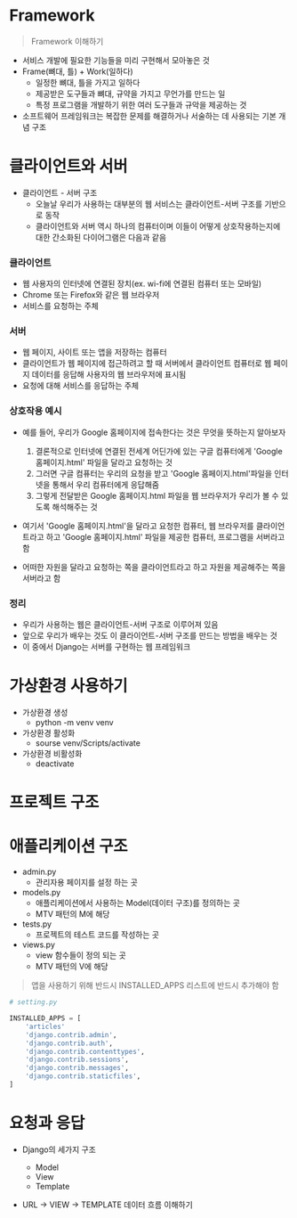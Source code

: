 # Framework
> Framework 이해하기
- 서비스 개발에 필요한 기능들을 미리 구현해서 모아놓은 것
- Frame(뼈대, 틀) + Work(일하다)
  -  일정한 뼈대, 틀을 가지고 일하다
  -  제공받은 도구들과 뼈대, 규약을 가지고 무언가를 만드는 일
  -  특정 프로그램을 개발하기 위한 여러 도구들과 규악을 제공하는 것
- 소프트웨어 프레임워크는 복잡한 문제를 해결하거나 서술하는 데 사용되는 기본 개념 구조


# 클라이언트와 서버
- 클라이언트 - 서버 구조
  - 오늘날 우리가 사용하는 대부분의 웹 서비스는 클라이언트-서버 구조를 기반으로 동작
  - 클라이언트와 서버 역시 하나의 컴퓨터이며 이들이 어떻게 상호작용하는지에 대한 간소화된 다이어그램은 다음과 같음

### 클라이언트
- 웹 사용자의 인터넷에 연결된 장치(ex. wi-fi에 연결된 컴퓨터 또는 모바일)
- Chrome 또는 Firefox와 같은 웹 브라우저
- 서비스를 요청하는 주체
  
### 서버
- 웹 페이지, 사이트 또는 앱을 저장하는 컴퓨터
- 클라이언트가 웹 페이지에 접근하려고 할 때 서버에서 클라이언트 컴퓨터로 웹 페이지 데이터를 응답해 사용자의 웹 브라우저에 표시됨
- 요청에 대해 서비스를 응답하는 주체


### 상호작용 예시
- 예를 들어, 우리가 Google 홈페이지에 접속한다는 것은 무엇을 뜻하는지 알아보자
  1. 결론적으로 인터넷에 연결된 전세계 어딘가에 있는 구글 컴퓨터에게 'Google 홈페이지.html' 파일을 달라고 요청하는 것
  2. 그러면 구글 컴퓨터는 우리의 요청을 받고 'Google 홈페이지.html'파일을 인터넷을 통해서 우리 컴퓨터에게 응답해줌
  3. 그렇게 전달받은 Google 홈페이지.html 파일을 웹 브라우저가 우리가 볼 수 있도록 해석해주는 것

- 여기서 'Google 홈페이지.html'을 달라고 요청한 컴퓨터, 웹 브라우저를 클라이언트라고 하고 'Google 홈페이지.html' 파일을 제공한 컴퓨터, 프로그램을 서버라고 함
- 어떠한 자원을 달라고 요청하는 쪽을 클라이언트라고 하고 자원을 제공해주는 쪽을 서버라고 함

### 정리
- 우리가 사용하는 웹은 클라이언트-서버 구조로 이루어져 있음
- 앞으로 우리가 배우는 것도 이 클라이언트-서버 구조를 만드는 방법을 배우는 것
- 이 중에서 Django는 서버를 구현하는 웹 프레임워크
# 가상환경 사용하기
- 가상환경 생성
  - python -m venv venv
- 가상환경 활성화
  - sourse venv/Scripts/activate
- 가상환경 비활성화
  - deactivate

# 프로젝트 구조



# 애플리케이션 구조
- admin.py
  - 관리자용 페이지를 설정 하는 곳
- models.py
  - 애플리케이션에서 사용하는 Model(데이터 구조)를 정의하는 곳
  - MTV 패턴의 M에 해당
- tests.py
  - 프로젝트의 테스트 코드를 작성하는 곳
- views.py
  - view 함수들이 정의 되는 곳
  - MTV 패턴의 V에 해당


> 앱을 사용하기 위해 반드시 INSTALLED_APPS 리스트에 반드시 추가해야 함

```python
# setting.py

INSTALLED_APPS = [
    'articles'
    'django.contrib.admin',
    'django.contrib.auth',
    'django.contrib.contenttypes',
    'django.contrib.sessions',
    'django.contrib.messages',
    'django.contrib.staticfiles',
]

```


# 요청과 응답
- Django의 세가지 구조
  - Model
  - View
  - Template

- URL -> VIEW -> TEMPLATE 데이터 흐름 이해하기